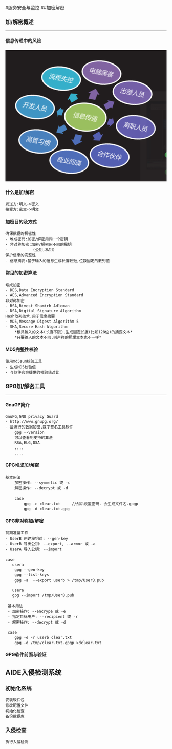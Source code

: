 #服务安全与监控
##加密解密
### 加/解密概述
---
#### 信息传递中的风险
![](./images/danger.png)
#### 什么是加/解密
	发送方:明文->密文
    接受方:密文->明文
#### 加密目的及方式
	确保数据的机密性
    - 堆成密码:加密/解密用同一个密钥
    - 非对称加密:加密/解密用不同的秘钥
    - 			(公钥,私钥)
	保护信息的完整性
    - 信息摘要:基于输入的信息生成长度较短,位数固定的散列值
#### 常见的加密算法
	堆成加密
    - DES,Data Encryption Standard
    - AES,Advanced Encryption Standard
    非对称加密
    - RSA,Rivest Shamirh Adleman
    - DSA,Digital Signature Algorithm
    Hash散列技术,用于信息摘要
    - MD5,Message Digest Algorithm 5
    - SHA,Secure Hash Algorithm
    	*根具输入的文本(长度不限),生成固定长度(比如128位)的摘要文本*
        *只要输入的文本不同,则声称的照耀文本也不一样*
        
#### MD5完整性校验
	使用md5sum校验工具
    - 生成MD5校验值
    - 与软件官方提供的校验值对比
### GPG加/解密工具
----
#### GnuGP简介
	GnuPG,GNU privacy Guard
    - http://www.gnupg.org/
    - 最流行的数据加密,数字签名工具软件
    	gpg --version 
        可以查看到支持的算法
        RSA,ELG,DSA
        ....
        ....
#### GPG堆成加/解密
	基本用法
   		加密操作: --symmetic 或 -c
   		解密操作: --decrypt 或 -d
        
        case
        	gpg -c clear.txt     //然后设置密码. 会生成文件名.gpgp
			gpg -d clear.txt.gpg
#### GPG非对称加/解密
	前期准备工作
    - UserB 创建秘钥对: --gen-key
    - UserB 导出公钥: --export, --armor 或 -a
    - UserA 导入公钥: --import

	case
       usera
        gpg --gen-key
        gpg	--list-keys
        gpg	-a	--export userb > /tmp/UserB.pub

       usera 
       gpg --import /tmp/UserB.pub
       
     基本用法
     - 加密操作: --encrype 或 -e
     - 指定目标用户: --recipient 或 -r
     - 解密操作: --decrypt 或 -d
     
     case
     	gpg -e -r userb clear.txt
        gpg -d /tmp/clear.txt.gpgp >dclear.txt
#### GPG软件前面与验证
	
    
    
    
## AIDE入侵检测系统
### 初始化系统
	安装软件包
    修改配置文件
    初始化检查
    备份数据库
### 入侵检查
	执行入侵检测
